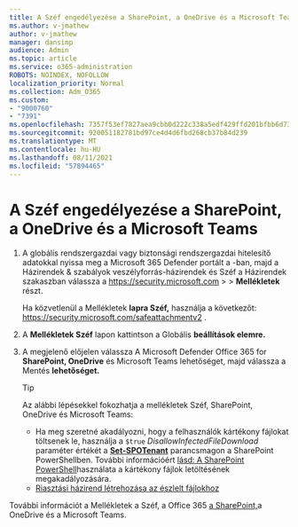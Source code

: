 ```yaml
---
title: A Széf engedélyezése a SharePoint, a OneDrive és a Microsoft Teams
ms.author: v-jmathew
author: v-jmathew
manager: dansimp
audience: Admin
ms.topic: article
ms.service: o365-administration
ROBOTS: NOINDEX, NOFOLLOW
localization_priority: Normal
ms.collection: Adm_O365
ms.custom:
- "9000760"
- "7391"
ms.openlocfilehash: 7357f53ef7827aea9cbb0d222c338a5edf429ffd201bfbb6d7307b3d446fdae2
ms.sourcegitcommit: 920051182781bd97ce4d4d6fbd268cb37b84d239
ms.translationtype: MT
ms.contentlocale: hu-HU
ms.lasthandoff: 08/11/2021
ms.locfileid: "57894465"
---
```

# <a name="enable-safe-attachments-for-sharepoint-online-onedrive-and-microsoft-teams"></a>A Széf engedélyezése a SharePoint, a OneDrive és a Microsoft Teams

1. A globális rendszergazdai vagy biztonsági rendszergazdai hitelesítő adatokkal nyissa meg a Microsoft 365 Defender portált a -ban, majd a Házirendek & szabályok veszélyforrás-házirendek és Széf a Házirendek szakaszban válassza a <https://security.microsoft.com>  \>  \>  **Mellékletek** részt.

   Ha közvetlenül a Mellékletek **lapra Széf,** használja a következőt: <https://security.microsoft.com/safeattachmentv2> .

2. A **Mellékletek Széf** lapon kattintson a Globális **beállítások elemre.**
3. A megjelenő előjelen válassza A Microsoft Defender Office 365 for **SharePoint, OneDrive** és Microsoft Teams lehetőséget, majd válassza a Mentés **lehetőséget.**

    > [!TIP]
    >
    > Az alábbi lépésekkel fokozhatja a mellékletek Széf, SharePoint, OneDrive és Microsoft Teams:
    >
    > - Ha meg szeretné akadályozni, hogy a felhasználók kártékony fájlokat töltsenek le, használja a `$true` *DisallowInfectedFileDownload* paraméter értékét a **[Set-SPOTenant](https://docs.microsoft.com/powershell/module/sharepoint-online/Set-SPOTenant)** parancsmagon a SharePoint PowerShellben. További információért [lásd: A SharePoint PowerShell](https://docs.microsoft.com/microsoft-365/security/office-365-security/turn-on-mdo-for-spo-odb-and-teams#step-2-recommended-use-sharepoint-online-powershell-to-prevent-users-from-downloading-malicious-files)használata a kártékony fájlok letöltésének megakadályozására.
    > - [Riasztási házirend létrehozása az észlelt fájlokhoz](https://docs.microsoft.com/microsoft-365/security/office-365-security/turn-on-mdo-for-spo-odb-and-teams#step-3-recommended-use-the-microsoft-365-defender-portal-to-create-an-alert-policy-for-detected-files)

További információt a Mellékletek a Széf, a Office 365 [a SharePoint,](https://go.microsoft.com/fwlink/?linkid=2092041)a OneDrive és a Microsoft Teams.
